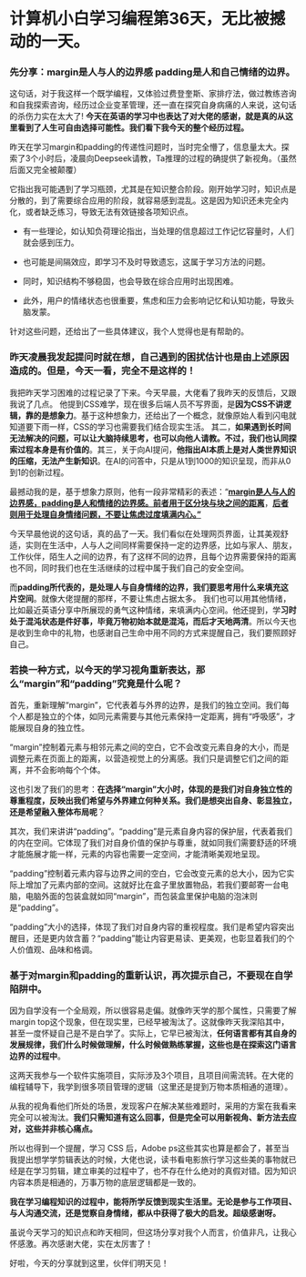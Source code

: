 # 计算机小白学习编程第36天，无比被撼动的一天。

### 先分享：margin是人与人的边界感 padding是人和自己情绪的边界。

这句话，对于我这样一个既学编程，又体验过费登奎斯、家排疗法，做过教练咨询和自我探索咨询，经历过企业变革管理，还一直在探究自身病痛的人来说，这句话的杀伤力实在太大了! **今天在英语的学习中也表达了对大佬的感谢，就是真的从这里看到了人生可自由选择可能性。我们看下我今天的整个经历过程。**

昨天在学习margin和padding的传递性问题时，当时完全懵了，信息量太大。探索了3个小时后，凌晨向Deepseek请教，Ta推理的过程的确提供了新视角。（虽然后面又完全被颠覆）

它指出我可能遇到了学习瓶颈，尤其是在知识整合阶段。刚开始学习时，知识点是分散的，到了需要综合应用的阶段，就容易感到混乱。这是因为知识还未完全内化，或者缺乏练习，导致无法有效链接各项知识点。 

* 有一些理论，如认知负荷理论指出，当处理的信息超过工作记忆容量时，人们就会感到压力。

* 也可能是间隔效应，即学习不及时导致遗忘，这属于学习方法的问题。

* 同时，知识结构不够稳固，也会导致在综合应用时出现困难。

* 此外，用户的情绪状态也很重要，焦虑和压力会影响记忆和认知功能，导致头脑发蒙。

针对这些问题，还给出了一些具体建议，我个人觉得也是有帮助的。

### 昨天凌晨我发起提问时就在想，自己遇到的困扰估计也是由上述原因造成的。但是，今天一看，完全不是这样的！

我把昨天学习困难的过程记录了下来。今天早晨，大佬看了我昨天的反馈后，又跟我说了几点。
他提到CSS难学，现在很多后端人员不写界面，是**因为CSS不讲逻辑，靠的是想象力**。基于这种想象力，还给出了一个概念，就像原始人看到闪电就知道要下雨一样，CSS的学习也需要我们结合现实生活。 其二，**如果遇到长时间无法解决的问题，可以让大脑持续思考，也可以向他人请教。不过，我们也认同探索过程本身是有价值的**。其三，关于向AI提问，**他指出AI本质上是对人类世界知识的压缩，无法产生新知识**。在AI的问答中，只是从1到1000的知识呈现，而非从0到1的创新过程。

最撼动我的是，基于想象力原则，他有一段非常精彩的表述：“<u>**margin是人与人的边界感，padding是人和情绪的边界感。前者用于区分块与块之间的距离**</u>，<u>**后者则用于处理自身情绪问题，不要让焦虑过度填满内心。”**</u>

今天早晨他说的这句话，真的品了一天。我们看似在处理网页界面，让其美观舒适，实则在生活中，人与人之间同样需要保持一定的边界感，比如与家人、朋友，工作伙伴，陌生人之间的边界，有了这样不同的边界，且每个边界需要保持的距离也不同，同时我们也在生活继续的过程中属于我们自己的安全空间。

而**padding所代表的，是处理人与自身情绪的边界，我们要思考用什么来填充这片空间**。就像大佬提醒的那样，不要让焦虑占据太多。 我们也可以用其他情绪，比如最近英语分享中所展现的勇气这种情绪，来填满内心空间。他还提到，学**习时处于混沌状态是件好事，毕竟万物初始本就是混沌，而后才天地两清**。所以今天也是收到生命中的礼物，也感谢自己生命中用不同的方式来提醒自己，我们要照顾好自己。

### 若换一种方式，以今天的学习视角重新表达，那么“margin”和“padding”究竟是什么呢？

首先，重新理解“margin”，它代表着与外界的边界，是我们的独立空间。我们每个人都是独立的个体，如同元素需要与其他元素保持一定距离，拥有“呼吸感”，才能展现自身的独立性。

“margin”控制着元素与相邻元素之间的空白，它不会改变元素自身的大小，而是调整元素在页面上的距离，以营造视觉上的分离感。我们只是调整它们之间的距离，并不会影响每个个体。

这也引发了我们的思考：**在选择“margin”大小时，体现的是我们对自身独立性的尊重程度，反映出我们希望与外界建立何种关系。我们是想突出自身、彰显独立，还是希望融入整体布局呢**？ 

其次，我们来讲讲“padding”。“padding”是元素自身内容的保护层，代表着我们的内在空间。它体现了我们对自身价值的保护与尊重，就如同我们需要舒适的环境才能施展才能一样，元素的内容也需要一定空间，才能清晰美观地呈现。

“padding”控制着元素内容与边界之间的空白，它会改变元素的总大小，因为它实际上增加了元素内部的空间。这就好比在盒子里放置物品，若我们要邮寄一台电脑，电脑外面的包装盒就如同“margin”，而包装盒里保护电脑的泡沫则是“padding”。

“padding”大小的选择，体现了我们对自身内容的重视程度。我们是希望内容突出醒目，还是更内敛含蓄？“padding”能让内容更易读、更美观，也彰显着我们的个人价值观、品味和格调。

### 基于对margin和padding的重新认识，再次提示自己，不要现在自学陷阱中。

因为自学没有一个全局观，所以很容易走偏。就像昨天学的那个属性，只需要了解margin top这个现象，但在现实里，已经早被淘汰了。这就像昨天我深陷其中，甚至一度怀疑自己是不是白学了。实际上，它早已被淘汰，**任何语言都有其自身的发展规律，我们什么时候做理解，什么时候做熟练掌握，这些也是在探索这门语言边界的过程中**。

这两天我参与一个软件实施项目，实际涉及3个项目，且项目间需流转。在大佬的编程辅导下，我学到很多项目管理的逻辑（这里还是提到万物本质相通的道理）。

从我的视角看他们所处的场景，发现客户在解决某些难题时，采用的方案在我看来完全可以被淘汰。**我们只需知道有这么回事，但是完全可以用新视角、新方法去应对，这些并非核心痛点。** 

所以也得到一个提醒，学习 CSS 后，Adobe ps这些其实也算是都会了，甚至当我提出想学学剪辑表达的时候，大佬也说，读书看电影旅行学习这些美的事物就已经是在学习剪辑，建立审美的过程中了，也不存在什么绝对的真假对错。因为知识内容本质是相通的，万事万物的底层逻辑都是一致的。

**我在学习编程知识的过程中，能将所学反馈到现实生活里。无论是参与工作项目、与人沟通交流，还是觉察自身情绪，都从中获得了极大的启发。超级感谢呀。**

虽说今天学习的知识点和昨天相同，但这场分享对我个人而言，价值非凡，让我心怀感激。再次感谢大佬，实在太厉害了！

好啦，今天的分享就到这里，伙伴们明天见！